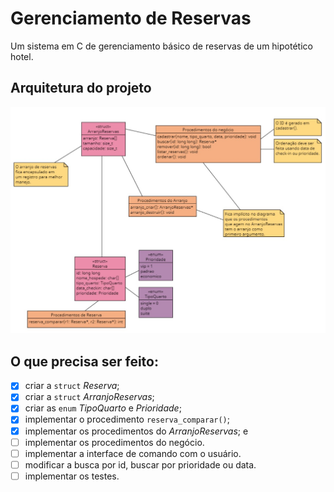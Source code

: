 # Gerenciamento de Reservas
Um sistema em C de gerenciamento básico de reservas de um hipotético hotel.
## Arquitetura do projeto
![arquitetura do projeto](diagrama_arquitetura.jpeg)
## O que precisa ser feito:
- [x] criar a `struct` *Reserva*;
- [x] criar a `struct` *ArranjoReservas*;
- [x] criar as `enum` *TipoQuarto* e *Prioridade*;
- [x] implementar o procedimento `reserva_comparar()`;
- [x] implementar os procedimentos do *ArranjoReservas*; e
- [ ] implementar os procedimentos do negócio.
- [ ] implementar a interface de comando com o usuário.
- [ ] modificar a busca por id, buscar por prioridade ou data.
- [ ] implementar os testes.
